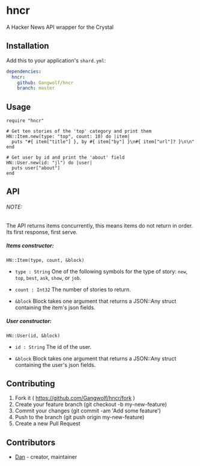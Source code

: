 # hncr

A Hacker News API wrapper for the Crystal

## Installation

Add this to your application's `shard.yml`:

```yaml
dependencies:
  hncr:
    github: Gangwolf/hncr
    branch: master
```

## Usage

```crystal
require "hncr"

# Get ten stories of the 'top' category and print them
HN::Item.new(type: "top", count: 10) do |item|
  puts "#{ item["title"] }, by #{ item["by"] }\n#{ item["url"]? }\n\n"
end

# Get user by id and print the 'about' field 
HN::User.new(id: "jl") do |user|
  puts user["about"]
end

```
## API
###### NOTE: 
The API returns items concurrently, this means
items do not return in order. Its first response, first serve.

##### Items constructor:
`HN::Item(type, count, &block)`

* `type : String` One of the following symbols for the type of story:
`new`, `top`, `best`, `ask`, `show`, or `job`. 

* `count : Int32` The number of stories to return.

* `&block` Block takes one argument that returns a JSON::Any struct
containing the item's json fields.

##### User constructor:
`HN::User(id, &block)`

* `id : String` The id of the user.

* `&block` Block takes one argument that returns a JSON::Any struct
containing the user's json fields.

## Contributing

1. Fork it ( https://github.com/Gangwolf/hncr/fork )
2. Create your feature branch (git checkout -b my-new-feature)
3. Commit your changes (git commit -am 'Add some feature')
4. Push to the branch (git push origin my-new-feature)
5. Create a new Pull Request

## Contributors

- [Dan](https://github.com/Gangwolf) - creator, maintainer
